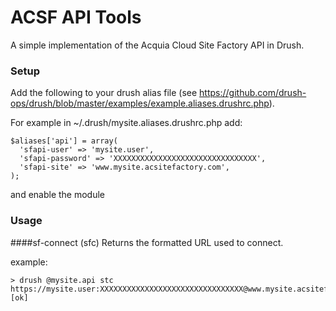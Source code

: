 # ACSF API Tools
A simple implementation of the Acquia Cloud Site Factory API in Drush.

### Setup
Add the following to your drush alias file (see https://github.com/drush-ops/drush/blob/master/examples/example.aliases.drushrc.php).

For example in ~/.drush/mysite.aliases.drushrc.php add:

```<?php
$aliases['api'] = array(
  'sfapi-user' => 'mysite.user',
  'sfapi-password' => 'XXXXXXXXXXXXXXXXXXXXXXXXXXXXXXXX',
  'sfapi-site' => 'www.mysite.acsitefactory.com',
);
```
and enable the module

### Usage

####sf-connect (sfc) 
Returns the formatted URL used to connect.

example:

    > drush @mysite.api stc
    https://mysite.user:XXXXXXXXXXXXXXXXXXXXXXXXXXXXXXXX@www.mysite.acsitefactory.com/api/v1                                             [ok]
